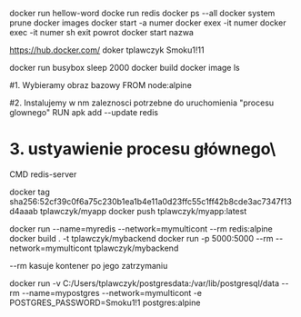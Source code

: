 docker run hellow-word
docke run redis
docker ps --all
docker system prune
docker images
docker start -a numer
docker exex -it numer
docker exec  -it numer sh
exit powrot
docker start nazwa


https://hub.docker.com/
doker
tplawczyk
Smoku1!11



docker run busybox sleep 2000
docker build
docker image ls



#1. Wybieramy obraz bazowy
FROM node:alpine

#2. Instalujemy w nm zaleznosci potrzebne do uruchomienia "procesu glownego"
RUN apk add --update redis

# 3. ustyawienie procesu głównego\
CMD redis-server



docker tag sha256:52cf39c0f6a75c230b1ea1b4e11a0d23ffc55c1ff42b8cde3ac7347f13d4aaab tplawczyk/myapp
docker push tplawczyk/myapp:latest



docker run --name=myredis --network=mymulticont --rm redis:alpine
docker build . -t tplawczyk/mybackend
docker run -p 5000:5000 --rm --network=mymulticont tplawczyk/mybackend

--rm kasuje kontener po jego zatrzymaniu 

docker run -v C:/Users/tplawczyk/postgresdata:/var/lib/postgresql/data --rm --name=mypostgres --network=mymulticont -e POSTGRES_PASSWORD=Smoku1!1 postgres:alpine
